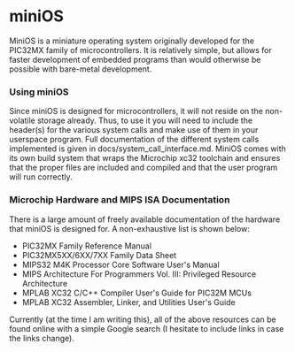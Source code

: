 # miniOS


MiniOS is a miniature operating system originally developed for the PIC32MX family of microcontrollers. It is relatively simple, but allows for faster development of embedded programs than would otherwise be possible with bare-metal development.


### Using miniOS

Since miniOS is designed for microcontrollers, it will not reside on the non-volatile storage already. Thus, to use it you will need to include the header(s) for the various system calls and make use of them in your userspace program. Full documentation of the different system calls implemented is given in docs/system_call_interface.md. MiniOS comes with its own build system that wraps the Microchip xc32 toolchain and ensures that the proper files are included and compiled and that the user program will run correctly.


### Microchip Hardware and MIPS ISA Documentation

There is a large amount of freely available documentation of the hardware that miniOS is designed for. A non-exhaustive list is shown below:

- PIC32MX Family Reference Manual
- PIC32MX5XX/6XX/7XX Family Data Sheet
- MIPS32 M4K Processor Core Software User's Manual
- MIPS Architecture For Programmers Vol. III: Privileged Resource Architecture
- MPLAB XC32 C/C++ Compiler User's Guide for PIC32M MCUs
- MPLAB XC32 Assembler, Linker, and Utilities User's Guide

Currently (at the time I am writing this), all of the above resources can be found online with a simple Google search (I hesitate to include links in case the links change).